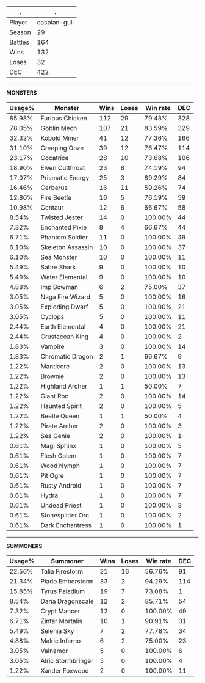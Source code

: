 .|.
|-|-
Player|caspian-gull
Season|29
Battles|164
Wins|132
Loses|32
DEC|422

---
**MONSTERS**

Usage%|Monster|Wins|Loses|Win rate|DEC|
-|-|-|-|-|-|
85.98%|Furious Chicken|112|29|79.43%|328|
78.05%|Goblin Mech|107|21|83.59%|329|
32.32%|Kobold Miner|41|12|77.36%|166|
31.10%|Creeping Ooze|39|12|76.47%|114|
23.17%|Cocatrice|28|10|73.68%|106|
18.90%|Elven Cutthroat|23|8|74.19%|94|
17.07%|Prismatic Energy|25|3|89.29%|84|
16.46%|Cerberus|16|11|59.26%|74|
12.80%|Fire Beetle|16|5|76.19%|59|
10.98%|Centaur|12|6|66.67%|58|
8.54%|Twisted Jester|14|0|100.00%|44|
7.32%|Enchanted Pixie|8|4|66.67%|44|
6.71%|Phantom Soldier|11|0|100.00%|49|
6.10%|Skeleton Assassin|10|0|100.00%|37|
6.10%|Sea Monster|10|0|100.00%|11|
5.49%|Sabre Shark|9|0|100.00%|10|
5.49%|Water Elemental|9|0|100.00%|10|
4.88%|Imp Bowman|6|2|75.00%|37|
3.05%|Naga Fire Wizard|5|0|100.00%|16|
3.05%|Exploding Dwarf|5|0|100.00%|21|
3.05%|Cyclops|5|0|100.00%|11|
2.44%|Earth Elemental|4|0|100.00%|21|
2.44%|Crustacean King|4|0|100.00%|2|
1.83%|Vampire|3|0|100.00%|14|
1.83%|Chromatic Dragon|2|1|66.67%|9|
1.22%|Manticore|2|0|100.00%|13|
1.22%|Brownie|2|0|100.00%|13|
1.22%|Highland Archer|1|1|50.00%|7|
1.22%|Giant Roc|2|0|100.00%|14|
1.22%|Haunted Spirit|2|0|100.00%|5|
1.22%|Beetle Queen|1|1|50.00%|4|
1.22%|Pirate Archer|2|0|100.00%|3|
1.22%|Sea Genie|2|0|100.00%|1|
0.61%|Magi Sphinx|1|0|100.00%|5|
0.61%|Flesh Golem|1|0|100.00%|7|
0.61%|Wood Nymph|1|0|100.00%|7|
0.61%|Pit Ogre|1|0|100.00%|7|
0.61%|Rusty Android|1|0|100.00%|7|
0.61%|Hydra|1|0|100.00%|7|
0.61%|Undead Priest|1|0|100.00%|3|
0.61%|Stonesplitter Orc|1|0|100.00%|2|
0.61%|Dark Enchantress|1|0|100.00%|1|

---
**SUMMONERS**

Usage%|Summoner|Wins|Loses|Win rate|DEC|
-|-|-|-|-|-|
22.56%|Talia Firestorm|21|16|56.76%|91|
21.34%|Plado Emberstorm|33|2|94.29%|114|
15.85%|Tyrus Paladium|19|7|73.08%|1|
8.54%|Daria Dragonscale|12|2|85.71%|54|
7.32%|Crypt Mancer|12|0|100.00%|49|
6.71%|Zintar Mortalis|10|1|90.91%|31|
5.49%|Selenia Sky|7|2|77.78%|34|
4.88%|Malric Inferno|6|2|75.00%|23|
3.05%|Valnamor|5|0|100.00%|6|
3.05%|Alric Stormbringer|5|0|100.00%|4|
1.22%|Xander Foxwood|2|0|100.00%|11|
